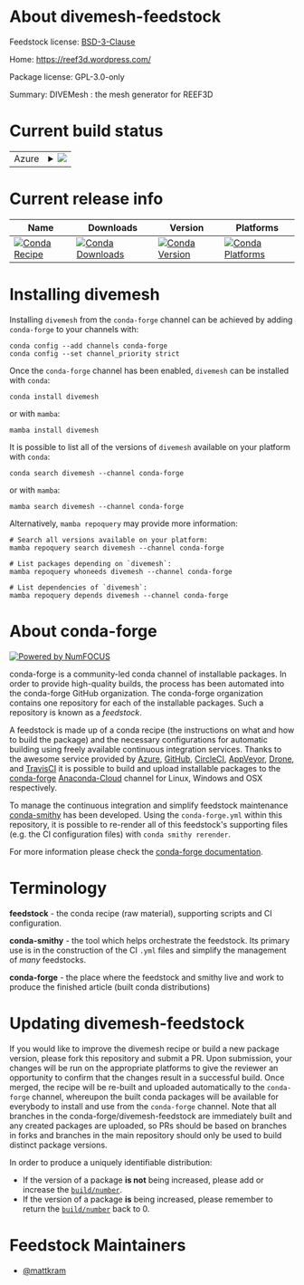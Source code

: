 About divemesh-feedstock
========================

Feedstock license: [BSD-3-Clause](https://github.com/conda-forge/divemesh-feedstock/blob/main/LICENSE.txt)

Home: https://reef3d.wordpress.com/

Package license: GPL-3.0-only

Summary: DIVEMesh : the mesh generator for REEF3D

Current build status
====================


<table>
    
  <tr>
    <td>Azure</td>
    <td>
      <details>
        <summary>
          <a href="https://dev.azure.com/conda-forge/feedstock-builds/_build/latest?definitionId=20612&branchName=main">
            <img src="https://dev.azure.com/conda-forge/feedstock-builds/_apis/build/status/divemesh-feedstock?branchName=main">
          </a>
        </summary>
        <table>
          <thead><tr><th>Variant</th><th>Status</th></tr></thead>
          <tbody><tr>
              <td>linux_64</td>
              <td>
                <a href="https://dev.azure.com/conda-forge/feedstock-builds/_build/latest?definitionId=20612&branchName=main">
                  <img src="https://dev.azure.com/conda-forge/feedstock-builds/_apis/build/status/divemesh-feedstock?branchName=main&jobName=linux&configuration=linux%20linux_64_" alt="variant">
                </a>
              </td>
            </tr><tr>
              <td>osx_64</td>
              <td>
                <a href="https://dev.azure.com/conda-forge/feedstock-builds/_build/latest?definitionId=20612&branchName=main">
                  <img src="https://dev.azure.com/conda-forge/feedstock-builds/_apis/build/status/divemesh-feedstock?branchName=main&jobName=osx&configuration=osx%20osx_64_" alt="variant">
                </a>
              </td>
            </tr><tr>
              <td>osx_arm64</td>
              <td>
                <a href="https://dev.azure.com/conda-forge/feedstock-builds/_build/latest?definitionId=20612&branchName=main">
                  <img src="https://dev.azure.com/conda-forge/feedstock-builds/_apis/build/status/divemesh-feedstock?branchName=main&jobName=osx&configuration=osx%20osx_arm64_" alt="variant">
                </a>
              </td>
            </tr>
          </tbody>
        </table>
      </details>
    </td>
  </tr>
</table>

Current release info
====================

| Name | Downloads | Version | Platforms |
| --- | --- | --- | --- |
| [![Conda Recipe](https://img.shields.io/badge/recipe-divemesh-green.svg)](https://anaconda.org/conda-forge/divemesh) | [![Conda Downloads](https://img.shields.io/conda/dn/conda-forge/divemesh.svg)](https://anaconda.org/conda-forge/divemesh) | [![Conda Version](https://img.shields.io/conda/vn/conda-forge/divemesh.svg)](https://anaconda.org/conda-forge/divemesh) | [![Conda Platforms](https://img.shields.io/conda/pn/conda-forge/divemesh.svg)](https://anaconda.org/conda-forge/divemesh) |

Installing divemesh
===================

Installing `divemesh` from the `conda-forge` channel can be achieved by adding `conda-forge` to your channels with:

```
conda config --add channels conda-forge
conda config --set channel_priority strict
```

Once the `conda-forge` channel has been enabled, `divemesh` can be installed with `conda`:

```
conda install divemesh
```

or with `mamba`:

```
mamba install divemesh
```

It is possible to list all of the versions of `divemesh` available on your platform with `conda`:

```
conda search divemesh --channel conda-forge
```

or with `mamba`:

```
mamba search divemesh --channel conda-forge
```

Alternatively, `mamba repoquery` may provide more information:

```
# Search all versions available on your platform:
mamba repoquery search divemesh --channel conda-forge

# List packages depending on `divemesh`:
mamba repoquery whoneeds divemesh --channel conda-forge

# List dependencies of `divemesh`:
mamba repoquery depends divemesh --channel conda-forge
```


About conda-forge
=================

[![Powered by
NumFOCUS](https://img.shields.io/badge/powered%20by-NumFOCUS-orange.svg?style=flat&colorA=E1523D&colorB=007D8A)](https://numfocus.org)

conda-forge is a community-led conda channel of installable packages.
In order to provide high-quality builds, the process has been automated into the
conda-forge GitHub organization. The conda-forge organization contains one repository
for each of the installable packages. Such a repository is known as a *feedstock*.

A feedstock is made up of a conda recipe (the instructions on what and how to build
the package) and the necessary configurations for automatic building using freely
available continuous integration services. Thanks to the awesome service provided by
[Azure](https://azure.microsoft.com/en-us/services/devops/), [GitHub](https://github.com/),
[CircleCI](https://circleci.com/), [AppVeyor](https://www.appveyor.com/),
[Drone](https://cloud.drone.io/welcome), and [TravisCI](https://travis-ci.com/)
it is possible to build and upload installable packages to the
[conda-forge](https://anaconda.org/conda-forge) [Anaconda-Cloud](https://anaconda.org/)
channel for Linux, Windows and OSX respectively.

To manage the continuous integration and simplify feedstock maintenance
[conda-smithy](https://github.com/conda-forge/conda-smithy) has been developed.
Using the ``conda-forge.yml`` within this repository, it is possible to re-render all of
this feedstock's supporting files (e.g. the CI configuration files) with ``conda smithy rerender``.

For more information please check the [conda-forge documentation](https://conda-forge.org/docs/).

Terminology
===========

**feedstock** - the conda recipe (raw material), supporting scripts and CI configuration.

**conda-smithy** - the tool which helps orchestrate the feedstock.
                   Its primary use is in the construction of the CI ``.yml`` files
                   and simplify the management of *many* feedstocks.

**conda-forge** - the place where the feedstock and smithy live and work to
                  produce the finished article (built conda distributions)


Updating divemesh-feedstock
===========================

If you would like to improve the divemesh recipe or build a new
package version, please fork this repository and submit a PR. Upon submission,
your changes will be run on the appropriate platforms to give the reviewer an
opportunity to confirm that the changes result in a successful build. Once
merged, the recipe will be re-built and uploaded automatically to the
`conda-forge` channel, whereupon the built conda packages will be available for
everybody to install and use from the `conda-forge` channel.
Note that all branches in the conda-forge/divemesh-feedstock are
immediately built and any created packages are uploaded, so PRs should be based
on branches in forks and branches in the main repository should only be used to
build distinct package versions.

In order to produce a uniquely identifiable distribution:
 * If the version of a package **is not** being increased, please add or increase
   the [``build/number``](https://docs.conda.io/projects/conda-build/en/latest/resources/define-metadata.html#build-number-and-string).
 * If the version of a package **is** being increased, please remember to return
   the [``build/number``](https://docs.conda.io/projects/conda-build/en/latest/resources/define-metadata.html#build-number-and-string)
   back to 0.

Feedstock Maintainers
=====================

* [@mattkram](https://github.com/mattkram/)

